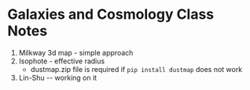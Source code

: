# Galaxies and Cosmology Class Notes
1. Milkway 3d map - simple approach
2. Isophote - effective radius
   + dustmap.zip file is required if `pip install dustmap` does not work
4. Lin-Shu -- working on it
